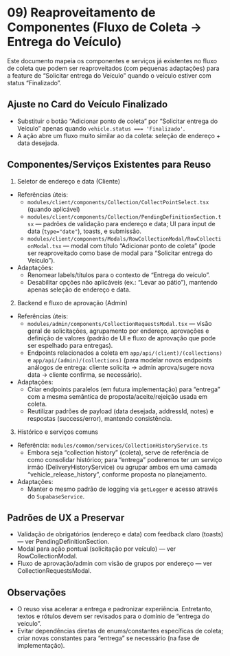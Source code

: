 # 09) Reaproveitamento de Componentes (Fluxo de Coleta → Entrega do Veículo)

Este documento mapeia os componentes e serviços já existentes no fluxo de coleta que podem ser reaproveitados (com pequenas adaptações) para a feature de “Solicitar entrega do Veículo” quando o veículo estiver com status “Finalizado”.

## Ajuste no Card do Veículo Finalizado
- Substituir o botão “Adicionar ponto de coleta” por “Solicitar entrega do Veículo” apenas quando `vehicle.status === 'Finalizado'`.
- A ação abre um fluxo muito similar ao da coleta: seleção de endereço + data desejada.

## Componentes/Serviços Existentes para Reuso

1) Seletor de endereço e data (Cliente)
- Referências úteis:
  - `modules/client/components/Collection/CollectPointSelect.tsx` (quando aplicável)
  - `modules/client/components/Collection/PendingDefinitionSection.tsx` — padrões de validação para endereço e data; UI para input de data (`type="date"`), toasts, e submissão.
  - `modules/client/components/Modals/RowCollectionModal/RowCollectionModal.tsx` — modal com título “Adicionar ponto de coleta” (pode ser reaproveitado como base de modal para “Solicitar entrega do Veículo”).
- Adaptações:
  - Renomear labels/títulos para o contexto de “Entrega do veículo”.
  - Desabilitar opções não aplicáveis (ex.: “Levar ao pátio”), mantendo apenas seleção de endereço e data.

2) Backend e fluxo de aprovação (Admin)
- Referências úteis:
  - `modules/admin/components/CollectionRequestsModal.tsx` — visão geral de solicitações, agrupamento por endereço, aprovações e definição de valores (padrão de UI e fluxo de aprovação que pode ser espelhado para entregas).
  - Endpoints relacionados a coleta em `app/api/(client)/(collections)` e `app/api/(admin)/(collections)` (para modelar novos endpoints análogos de entrega: cliente solicita → admin aprova/sugere nova data → cliente confirma, se necessário).
- Adaptações:
  - Criar endpoints paralelos (em futura implementação) para “entrega” com a mesma semântica de proposta/aceite/rejeição usada em coleta.
  - Reutilizar padrões de payload (data desejada, addressId, notes) e respostas (success/error), mantendo consistência.

3) Histórico e serviços comuns
- Referência: `modules/common/services/CollectionHistoryService.ts`
  - Embora seja “collection history” (coleta), serve de referência de como consolidar histórico; para “entrega” poderemos ter um serviço irmão (DeliveryHistoryService) ou agrupar ambos em uma camada “vehicle_release_history”, conforme proposta no planejamento.
- Adaptações:
  - Manter o mesmo padrão de logging via `getLogger` e acesso através do `SupabaseService`.

## Padrões de UX a Preservar
- Validação de obrigatórios (endereço e data) com feedback claro (toasts) — ver PendingDefinitionSection.
- Modal para ação pontual (solicitação por veículo) — ver RowCollectionModal.
- Fluxo de aprovação/admin com visão de grupos por endereço — ver CollectionRequestsModal.

## Observações
- O reuso visa acelerar a entrega e padronizar experiência. Entretanto, textos e rótulos devem ser revisados para o domínio de “entrega do veículo”.
- Evitar dependências diretas de enums/constantes específicas de coleta; criar novas constantes para “entrega” se necessário (na fase de implementação).

